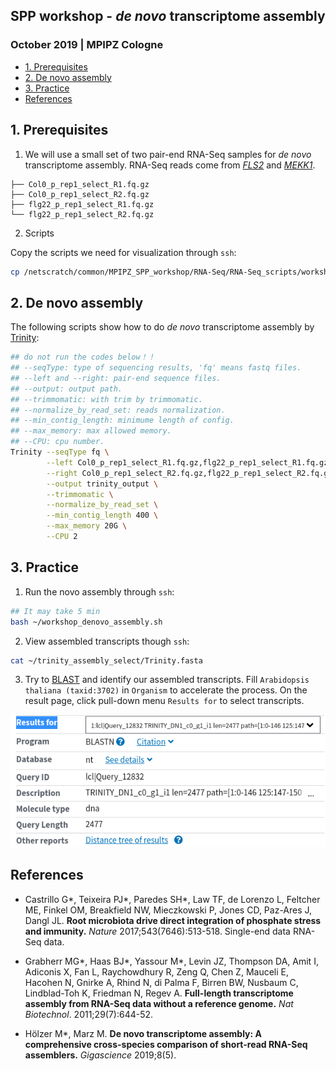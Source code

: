 ## SPP workshop - *de novo* transcriptome assembly
###  October 2019 | MPIPZ Cologne

<!-- content start -->

- [1. Prerequisites](#1-prerequisites)
- [2. De novo assembly](#2-de-novo-assembly)
- [3. Practice](#4-practice)
- [References](#references)
    
<!-- content end -->

## 1. Prerequisites

1. We will use a small set of two pair-end RNA-Seq samples for *de novo* transcriptome assembly. RNA-Seq reads come from *[FLS2](https://www.genome.jp/dbget-bin/www_bget?ath:AT5G46330)* and *[MEKK1](https://www.genome.jp/dbget-bin/www_bget?ath:AT4G08500)*.

```
├── Col0_p_rep1_select_R1.fq.gz
├── Col0_p_rep1_select_R2.fq.gz
├── flg22_p_rep1_select_R1.fq.gz
└── flg22_p_rep1_select_R2.fq.gz
```

2. Scripts

Copy the scripts we need for visualization through `ssh`:

```bash
cp /netscratch/common/MPIPZ_SPP_workshop/RNA-Seq/RNA-Seq_scripts/workshop_denovo* ~
```

## 2. De novo assembly 

The following scripts show how to do *de novo* transcriptome assembly by [Trinity](https://github.com/trinityrnaseq/trinityrnaseq/wiki):

```bash
## do not run the codes below！！
## --seqType: type of sequencing results, 'fq' means fastq files.
## --left and --right: pair-end sequence files.
## --output: output path.
## --trimmomatic: with trim by trimmomatic.
## --normalize_by_read_set: reads normalization.
## --min_contig_length: minimume length of config.
## --max_memory: max allowed memory.
## --CPU: cpu number.
Trinity --seqType fq \
        --left Col0_p_rep1_select_R1.fq.gz,flg22_p_rep1_select_R1.fq.gz \
        --right Col0_p_rep1_select_R2.fq.gz,flg22_p_rep1_select_R2.fq.gz \
        --output trinity_output \
        --trimmomatic \
        --normalize_by_read_set \
        --min_contig_length 400 \
        --max_memory 20G \
        --CPU 2
```

## 3. Practice

1. Run the novo assembly through `ssh`:

```bash
## It may take 5 min
bash ~/workshop_denovo_assembly.sh
```

2. View assembled transcripts though `ssh`:

```bash
cat ~/trinity_assembly_select/Trinity.fasta
```

3. Try to [BLAST](https://blast.ncbi.nlm.nih.gov/Blast.cgi?PROGRAM=blastn&PAGE_TYPE=BlastSearch&LINK_LOC=blasthome) and identify our assembled transcripts. Fill `Arabidopsis thaliana (taxid:3702)` in `Organism` to accelerate the process. On the result page, click pull-down menu `Results for` to select transcripts. 

![blast_screenshot](res/blast_screenshot.png)

## References

* Castrillo G\*, Teixeira PJ\*, Paredes SH\*, Law TF, de Lorenzo L, Feltcher ME, Finkel OM, Breakfield NW, Mieczkowski P, Jones CD, Paz-Ares J, Dangl JL. **Root microbiota drive direct integration of phosphate stress and immunity.** *Nature* 2017;543(7646):513-518. Single-end data RNA-Seq data.

* Grabherr MG\*, Haas BJ\*, Yassour M\*, Levin JZ, Thompson DA, Amit I, Adiconis X, Fan L, Raychowdhury R, Zeng Q, Chen Z, Mauceli E, Hacohen N, Gnirke A, Rhind N, di Palma F, Birren BW, Nusbaum C, Lindblad-Toh K, Friedman N, Regev A. **Full-length transcriptome assembly from RNA-Seq data without a reference genome.** *Nat Biotechnol*. 2011;29(7):644-52. 

* Hölzer M\*, Marz M. **De novo transcriptome assembly: A comprehensive cross-species comparison of short-read RNA-Seq assemblers.** *Gigascience* 2019;8(5).

